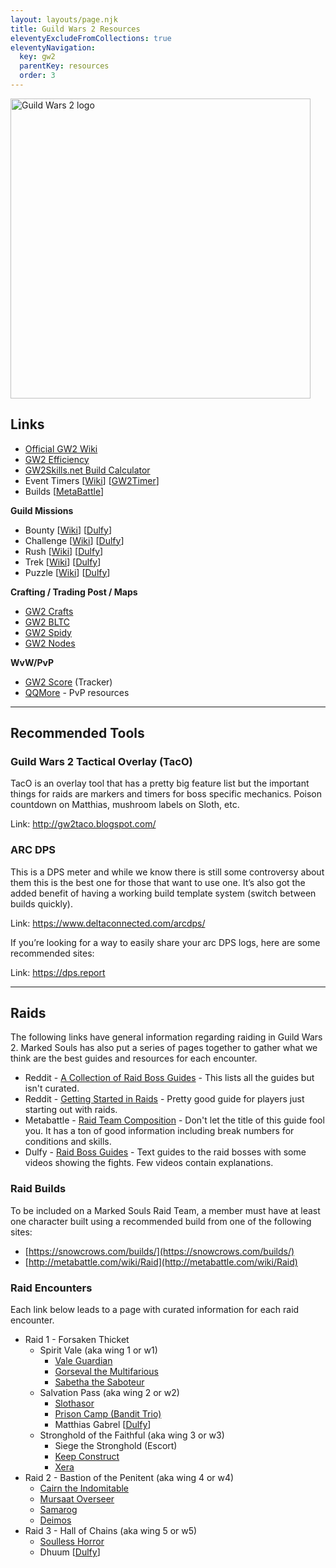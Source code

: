```yaml
---
layout: layouts/page.njk
title: Guild Wars 2 Resources
eleventyExcludeFromCollections: true
eleventyNavigation:
  key: gw2
  parentKey: resources
  order: 3
---
```


<div class="float-end ml-3">
    <img src="{{ '/img/resources.jpg' | url }}" alt="Guild Wars 2 logo" style="width: 50vw;" />
</div>

## Links

- [Official GW2 Wiki](http://wiki.guildwars2.com "Guild Wars 2 Wiki")
- [GW2 Efficiency](https://gw2efficiency.com/)
- [GW2Skills.net Build Calculator](http://www.gw2skills.net/ "GW2Skills.net")
- Event Timers \[[Wiki](http://wiki.guildwars2.com/wiki/Event_timers "GW2 Wiki Event Timers")\] \[[GW2Timer](http://gw2timer.com)\]
- Builds \[[MetaBattle](http://metabattle.com/wiki/MetaBattle_Wiki)\]

**Guild Missions**

- Bounty \[[Wiki](http://wiki.guildwars2.com/wiki/Guild_bounty)\] \[[Dulfy](http://dulfy.net/2013/02/27/gw2-guild-bounty-guide/)\]
- Challenge \[[Wiki](http://wiki.guildwars2.com/wiki/Guild_Challenge)\] \[[Dulfy](http://dulfy.net/2013/04/20/gw2-guild-challenge-guild-mission-guide/)\]
- Rush \[[Wiki](http://wiki.guildwars2.com/wiki/Guild_Rush)\] \[[Dulfy](http://dulfy.net/2013/03/17/gw2-guild-rush-guild-mission-guide/)\]
- Trek \[[Wiki](http://wiki.guildwars2.com/wiki/Guild_trek)\] \[[Dulfy](http://dulfy.net/2013/03/03/gw2-guild-trek-guild-mission-guide/)\]
- Puzzle \[[Wiki](http://wiki.guildwars2.com/wiki/Guild_Puzzle)\] \[[Dulfy](http://dulfy.net/2013/04/28/gw2-guild-puzzles-guild-mission-guide/)\]

**Crafting / Trading Post / Maps**

- [GW2 Crafts](http://www.gw2crafts.net/ "GW2Crafts.net")
- [GW2 BLTC](https://www.gw2bltc.com/)
- [GW2 Spidy](http://www.gw2spidy.com/ "GW2Spidy.com")
- [GW2 Nodes](http://www.gw2nodes.com/ "GW2 Nodes")

**WvW/PvP**

- [GW2 Score](http://www.gw2score.com/ "GW2 Score") (Tracker)
- [QQMore](http://qqmore.net/ "QQMore.net") - PvP resources

<hr>

## Recommended Tools

### Guild Wars 2 Tactical Overlay (TacO)

TacO is an overlay tool that has a pretty big feature list but the important things for raids are markers and timers for boss specific mechanics. Poison countdown on Matthias, mushroom labels on Sloth, etc.

Link: http://gw2taco.blogspot.com/

### ARC DPS

This is a DPS meter and while we know there is still some controversy about them this is the best one for those that want to use one. It’s also got the added benefit of having a working build template system (switch between builds quickly).

Link: https://www.deltaconnected.com/arcdps/

If you’re looking for a way to easily share your arc DPS logs, here are some recommended sites:

Link: https://dps.report

<hr>

## Raids

The following links have general information regarding raiding in Guild Wars 2. Marked Souls has also put a series of pages together to gather what we think are the best guides and resources for each encounter.

- Reddit - [A Collection of Raid Boss Guides](https://www.reddit.com/r/Guildwars2/comments/6cbezg/a_collection_of_raid_boss_guides_for_forsaken/) - This lists all the guides but isn't curated.
- Reddit - [Getting Started in Raids](https://www.reddit.com/r/Guildwars2/comments/55vb2j/guide_getting_started_in_raids/) - Pretty good guide for players just starting out with raids.
- Metabattle - [Raid Team Composition](http://metabattle.com/wiki/Guide:Raid_Team_Composition) - Don't let the title of this guide fool you. It has a ton of good information including break numbers for conditions and skills.
- Dulfy - [Raid Boss Guides](http://dulfy.net/category/gw2/raid-guides/) - Text guides to the raid bosses with some videos showing the fights. Few videos contain explanations.

### Raid Builds

To be included on a Marked Souls Raid Team, a member must have at least one character built using a recommended build from one of the following sites:

- [https://snowcrows.com/builds/](https://snowcrows.com/builds/)
- [http://metabattle.com/wiki/Raid](http://metabattle.com/wiki/Raid)

### Raid Encounters

Each link below leads to a page with curated information for each raid encounter.

- Raid 1 - Forsaken Thicket
    - Spirit Vale (aka wing 1 or w1)
        - [Vale Guardian](https://markedsoulsmks.wordpress.com/2017/10/26/raid-encounter-vale-guardian/)
        - [Gorseval the Multifarious](https://markedsoulsmks.wordpress.com/2017/12/18/raid-encounter-gorseval-the-multifarious/)
        - [Sabetha the Saboteur](https://markedsoulsmks.wordpress.com/2017/10/26/raid-sabetha/)
    - Salvation Pass (aka wing 2 or w2)
        - [Slothasor](https://markedsoulsmks.wordpress.com/2017/10/26/slothasor/)
        - [Prison Camp (Bandit Trio)](https://markedsoulsmks.wordpress.com/2017/10/26/raid-trio/)
        - Matthias Gabrel \[[Dulfy](http://dulfy.net/2016/03/16/gw2-matthias-gabrel-salvation-pass-raid-guide/)\]
    - Stronghold of the Faithful (aka wing 3 or w3)
        - Siege the Stronghold (Escort)
        - [Keep Construct](https://markedsoulsmks.wordpress.com/2017/10/26/raid-encounter-keep-construct/)
        - [Xera](https://markedsoulsmks.wordpress.com/2017/10/26/raid-xera/)
- Raid 2 - Bastion of the Penitent (aka wing 4 or w4)
    - [Cairn the Indomitable](https://markedsoulsmks.wordpress.com/2017/10/26/raid-cairn/)
    - [Mursaat Overseer](https://markedsoulsmks.wordpress.com/2017/10/26/raid-mursaat-overseer/)
    - [Samarog](https://markedsoulsmks.wordpress.com/2017/10/26/raid-encounter-samarog/)
    - [Deimos](https://markedsoulsmks.wordpress.com/2017/11/02/raid-encounter-deimos/)
- Raid 3 - Hall of Chains (aka wing 5 or w5)
    - [Soulless Horror](https://markedsoulsmks.wordpress.com/2018/05/16/raid-encounter-soulless-horror/)
    - Dhuum \[[Dulfy](http://dulfy.net/2017/12/05/gw2-dhuum-raid-boss-guide/)\]
